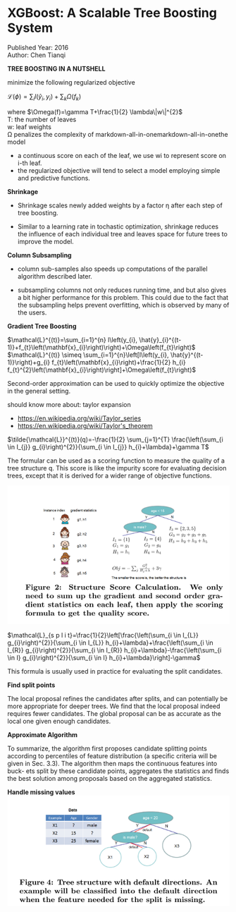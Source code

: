 # XGBoost: A Scalable Tree Boosting System
Published Year: 2016 <br/>
Author: Chen Tianqi


 **TREE BOOSTING IN A NUTSHELL**

minimize the following regularized objective

$\mathcal{L}(\phi)=\sum_{i} l\left(\hat{y}_{i}, y_{i}\right)+\sum_{k} \Omega\left(f_{k}\right)$

where $\Omega(f)=\gamma T+\frac{1}{2} \lambda\|w\|^{2}$ <br/>
T: the number of leaves <br/>
w: leaf weights <br/>
Ω penalizes the complexity of markdown-all-in-onemarkdown-all-in-onethe model <br/>
- a continuous score on each of the leaf, we use wi to represent score on i-th leaf.
- the regularized objective will tend to select a model employing simple and predictive functions.

**Shrinkage**
- Shrinkage scales newly added weights by a factor η after each step of tree boosting.

- Similar to a learning rate in tochastic optimization, shrinkage reduces the influence of each individual tree and leaves space for future trees to improve the model.


**Column Subsampling**
- column sub-samples also speeds up computations of the parallel algorithm described later.

- subsampling columns not only reduces running time, and but also gives a bit higher performance for this problem. This could due to the fact that the subsampling helps prevent overfitting, which is observed by many of the users.

**Gradient Tree Boosting**

$\mathcal{L}^{(t)}=\sum_{i=1}^{n} l\left(y_{i}, \hat{y}_{i}^{(t-1)}+f_{t}\left(\mathbf{x}_{i}\right)\right)+\Omega\left(f_{t}\right)$
$\mathcal{L}^{(t)} \simeq \sum_{i=1}^{n}\left[l\left(y_{i}, \hat{y}^{(t-1)}\right)+g_{i} f_{t}\left(\mathbf{x}_{i}\right)+\frac{1}{2} h_{i} f_{t}^{2}\left(\mathbf{x}_{i}\right)\right]+\Omega\left(f_{t}\right)$

Second-order approximation can be used to quickly optimize the objective in the general setting.

should know more about: taylor expansion
- https://en.wikipedia.org/wiki/Taylor_series
- https://en.wikipedia.org/wiki/Taylor's_theorem

$\tilde{\mathcal{L}}^{(t)}(q)=-\frac{1}{2} \sum_{j=1}^{T} \frac{\left(\sum_{i \in I_{j}} g_{i}\right)^{2}}{\sum_{i \in I_{j}} h_{i}+\lambda}+\gamma T$

The formular can be used as a scoring function to measure the quality of a tree structure q. This score is like the impurity score for evaluating decision trees, except that it is derived for a wider range of objective functions.

![](img/xgboost-formula.png)

$\mathcal{L}_{s p l i t}=\frac{1}{2}\left[\frac{\left(\sum_{i \in I_{L}} g_{i}\right)^{2}}{\sum_{i \in I_{L}} h_{i}+\lambda}+\frac{\left(\sum_{i \in I_{R}} g_{i}\right)^{2}}{\sum_{i \in I_{R}} h_{i}+\lambda}-\frac{\left(\sum_{i \in I} g_{i}\right)^{2}}{\sum_{i \in I} h_{i}+\lambda}\right]-\gamma$

This formula is usually used in practice for evaluating the split candidates.

**Find split points**

The local proposal refines the candidates after splits, and can potentially be more appropriate for deeper trees. We find that the local proposal indeed requires fewer candidates. The global proposal can be as accurate as the local one given enough candidates.

**Approximate Algorithm**

To summarize, the algorithm first proposes candidate splitting points according to percentiles of feature distribution (a specific criteria will be given in Sec. 3.3). The algorithm then maps the continuous features into buck- ets split by these candidate points, aggregates the statistics and finds the best solution among proposals based on the aggregated statistics.

**Handle missing values**
![Missing values](img/xgboost-missingvalue.png)